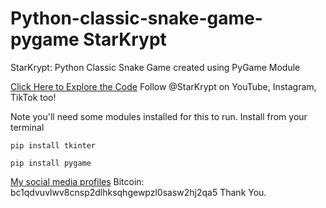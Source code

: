 # Python-classic-snake-game-pygame StarKrypt
StarKrypt: Python Classic Snake Game created using PyGame Module

[Click Here to Explore the Code](https://github.com/StarKrypt/python-classic-snake-game-pygame/blob/main/main_snake.py)
Follow @StarKrypt on YouTube, Instagram, TikTok too!

Note you'll need some modules installed for this to run.
Install from your terminal
```
pip install tkinter
```

```
pip install pygame
```

[My social media profiles](https://beacons.ai/StarKrypt)
Bitcoin: bc1qdvuvlwv8cnsp2dlhksqhgewpzl0sasw2hj2qa5
Thank You.
